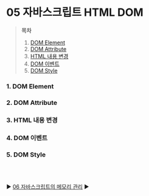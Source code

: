 # 05 자바스크립트 HTML DOM

> **목차**
>
> 1. [DOM Element](#1-dom-element)
> 2. [DOM Attribute](#2-dom-attribute)
> 3. [HTML 내용 변경](#3-html-내용-변경)
> 4. [DOM 이벤트](#4-dom-이벤트)
> 5. [DOM Style](#5-dom-style)

### 1. DOM Element

### 2. DOM Attribute

### 3. HTML 내용 변경

### 4. DOM 이벤트

### 5. DOM Style

<br/>  
<br/>

:arrow_forward: [06 자바스크립트의 메모리 관리](./06%20%EC%9E%90%EB%B0%94%EC%8A%A4%ED%81%AC%EB%A6%BD%ED%8A%B8%EC%9D%98%20%EB%A9%94%EB%AA%A8%EB%A6%AC%20%EA%B4%80%EB%A6%AC.md) :arrow_forward:
